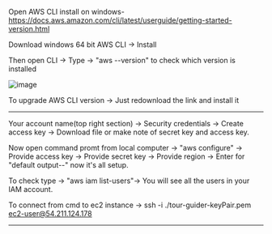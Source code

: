 Open AWS CLI install on windows- https://docs.aws.amazon.com/cli/latest/userguide/getting-started-version.html

Download windows 64 bit AWS CLI -> Install

Then open CLI -> Type -> "aws --version" to check which version is installed

![image](https://user-images.githubusercontent.com/107784718/212048159-10a2db43-0a61-4941-945d-01956f1634a5.png)

To upgrade AWS CLI version -> Just redownload the link and install it
______________________________________________________________________________________________________________________________________________________________
Your account name(top right section) -> Security credentials -> Create access key -> Download file or make note of secret key and access key.

Now open command promt from local computer -> "aws configure" -> Provide access key -> Provide secret key -> Provide region -> Enter for "default output--" now it's all setup.

To check type -> "aws iam list-users"-> You will see all the users in your IAM account.

To connect from cmd to ec2 instance -> ssh -i ./tour-guider-keyPair.pem ec2-user@54.211.124.178
_______________________________________________________________________________________________________________________________________________________________
